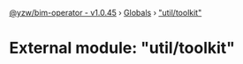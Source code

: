 [@yzw/bim-operator - v1.0.45](../README.md) › [Globals](../globals.md) › ["util/toolkit"](_util_toolkit_.md)

# External module: "util/toolkit"


